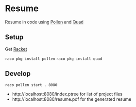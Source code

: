 # Resume

Resume in code using [Pollen](https://github.com/mbutterick/pollen) and [Quad](https://github.com/mbutterick/quad)

## Setup

Get [Racket](https://download.racket-lang.org/)

```raco pkg install pollen```
```raco pkg install quad```

## Develop

```raco pollen start . 8080```
* http://localhost:8080/index.ptree for list of project files
* http://localhost:8080/resume.pdf for the generated resume
